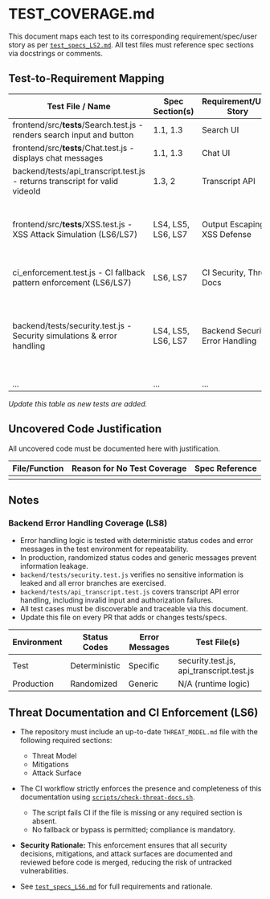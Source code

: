 # TEST_COVERAGE.md

This document maps each test to its corresponding requirement/spec/user story as per [`test_specs_LS2.md`](test_specs_LS2.md:1). All test files must reference spec sections via docstrings or comments.

## Test-to-Requirement Mapping

| Test File / Name                | Spec Section(s)         | Requirement/User Story | Notes |
|---------------------------------|------------------------|-----------------------|-------|
| frontend/src/__tests__/Search.test.js - renders search input and button | 1.1, 1.3              | Search UI             |      |
| frontend/src/__tests__/Chat.test.js - displays chat messages            | 1.1, 1.3              | Chat UI               |      |
| backend/tests/api_transcript.test.js - returns transcript for valid videoId | 1.3, 2                | Transcript API        |      |
| frontend/src/__tests__/XSS.test.js - XSS Attack Simulation (LS6/LS7) | LS4, LS5, LS6, LS7    | Output Escaping, XSS Defense | Covers unicode, malformed HTML, curly braces, template literals, React escaping reliance, and double-escaping detection. |
| ci_enforcement.test.js - CI fallback pattern enforcement (LS6/LS7) | LS6, LS7              | CI Security, Threat Docs | Ensures CI scripts do not contain fallback patterns (`|| echo`, `|| true`, `|| :`, `|| printf`). Fails CI if found. |
| backend/tests/security.test.js - Security simulations & error handling | LS4, LS5, LS6, LS7    | Backend Security, Error Handling | Tests CSRF, injection, IDOR, error message handling, and verifies error responses do not leak sensitive info. Includes rationale for deterministic/randomized error logic. |
| ...                             | ...                    | ...                   |      |

*Update this table as new tests are added.*

## Uncovered Code Justification

All uncovered code must be documented here with justification.

| File/Function | Reason for No Test Coverage | Spec Reference |
|---------------|----------------------------|---------------|
|               |                            |               |

## Notes

### Backend Error Handling Coverage (LS8)

- Error handling logic is tested with deterministic status codes and error messages in the test environment for repeatability.
- In production, randomized status codes and generic messages prevent information leakage.
- `backend/tests/security.test.js` verifies no sensitive information is leaked and all error branches are exercised.
- `backend/tests/api_transcript.test.js` covers transcript API error handling, including invalid input and authorization failures.
- All test cases must be discoverable and traceable via this document.
- Update this file on every PR that adds or changes tests/specs.

| Environment | Status Codes   | Error Messages | Test File(s)                                 |
|-------------|---------------|---------------|----------------------------------------------|
| Test        | Deterministic  | Specific      | security.test.js, api_transcript.test.js     |
| Production  | Randomized     | Generic       | N/A (runtime logic)                          |
## Threat Documentation and CI Enforcement (LS6)

- The repository must include an up-to-date `THREAT_MODEL.md` file with the following required sections:
  - Threat Model
  - Mitigations
  - Attack Surface

- The CI workflow strictly enforces the presence and completeness of this documentation using [`scripts/check-threat-docs.sh`](scripts/check-threat-docs.sh).
  - The script fails CI if the file is missing or any required section is absent.
  - No fallback or bypass is permitted; compliance is mandatory.

- **Security Rationale:** This enforcement ensures that all security decisions, mitigations, and attack surfaces are documented and reviewed before code is merged, reducing the risk of untracked vulnerabilities.

- See [`test_specs_LS6.md`](test_specs_LS6.md) for full requirements and rationale.